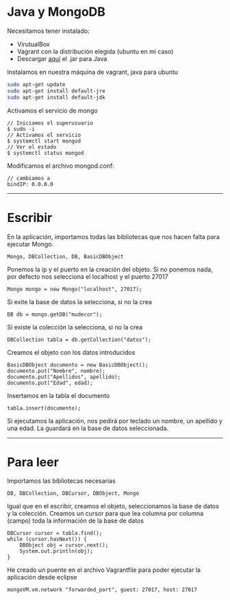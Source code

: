 # Java y MongoDB
Necesitamos tener instalado:
- VirutualBox
- Vagrant con la distribución elegida (ubuntu en mi caso)
- Descargar [aquí](https://mvnrepository.com/artifact/org.mongodb/mongo-java-driver/3.9.1) el .jar para Java

Instalamos en nuestra máquina de vagrant, java para ubuntu
```sh
sudo apt-get update
sudo apt-get install default-jre
sudo apt-get install default-jdk
```
Activamos el servicio de mongo
```
// Iniciamos el superusuario
$ sudo -i
// Activamos el servicio
$ systemctl start mongod
// Ver el estado
$ systemctl status mongod
```
Modificamos el archivo mongod.conf:
```
// cambiamos a 
bindIP: 0.0.0.0
```
----
# Escribir
En la aplicación, importamos todas las bibliotecas que nos hacen falta para ejecutar Mongo. 
```
Mongo, DBCollection, DB, BasicDBObject
```
Ponemos la ip y el puerto en la creación del objeto. Si no ponemos nada, por defecto nos selecciona el localhost y el puerto 27017
```
Mongo mongo = new Mongo("localhost", 27017);
```
Si exite la base de datos la selecciona, si no la crea
```
DB db = mongo.getDB("mudecor");
```
Si existe la colección la selecciona, si no la crea
```
DBCollection tabla = db.getCollection("datos");
```
Creamos el objeto con los datos introducidos
```
BasicDBObject documento = new BasicDBObject();
documento.put("Nombre", nombre);
documento.put("Apellidos", apellido);
documento.put("Edad", edad);
```
Insertamos en la tabla el documento
```
tabla.insert(documento);
```
Si ejecutamos la aplicación, nos pedirá por teclado un nombre, un apellido y una edad. La guardará en la base de datos seleccionada.

----
# Para leer
Importamos  las bibliotecas necesarias
```
DB, DBCollection, DBCursor, DBObject, Mongo
```
Igual que en el escribir, creamos el objeto, seleccionamos la base de datos y la colección. 
Creamos un cursor para que lea columna por columna (campo) toda la información de la base de datos
```
DBCursor cursor = tabla.find();
while (cursor.hasNext()) {
	DBObject obj = cursor.next();
	System.out.println(obj);
}	
```
He creado un puente en el archivo Vagrantfile para poder ejecutar la aplicación desde eclipse
```
mongoVM.vm.network "forwarded_port", guest: 27017, host: 27017
```



